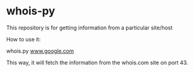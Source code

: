 # whois-py

This repository is for getting information from a particular site/host

How to use it:

whois.py www.google.com

This way, it will fetch the information from the whois.com site on port 43.
